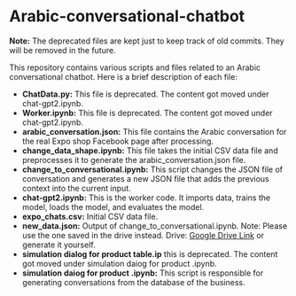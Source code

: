 # Arabic-conversational-chatbot

**Note:** The deprecated files are kept just to keep track of old commits. They will be removed in the future.

This repository contains various scripts and files related to an Arabic conversational chatbot. Here is a brief description of each file:

- **ChatData.py:** This file is deprecated. The content got moved under chat-gpt2.ipynb.
- **Worker.ipynb:** This file is deprecated. The content got moved under chat-gpt2.ipynb.
- **arabic_conversation.json:** This file contains the Arabic conversation for the real Expo shop Facebook page after processing.
- **change_data_shape.ipynb:** This file takes the initial CSV data file and preprocesses it to generate the arabic_conversation.json file.
- **change_to_conversational.ipynb:** This script changes the JSON file of conversation and generates a new JSON file that adds the previous context into the current input.
- **chat-gpt2.ipynb:** This is the worker code. It imports data, trains the model, loads the model, and evaluates the model.
- **expo_chats.csv:** Initial CSV data file.
- **new_data.json:** Output of change_to_conversational.ipynb. Note: Please use the one saved in the drive instead. Drive: [Google Drive Link](https://drive.google.com/file/d/1_qgMG1nf8Ykb_FGKmlCgL22HjSFmIvdU/view) or generate it yourself.
- **simulation dialog for product table.ip** this is deprecated. The content got moved under simulation daiog for product .ipynb.
- **simulation daiog for product .ipynb:** This script is responsible for generating conversations from the database of the business.

